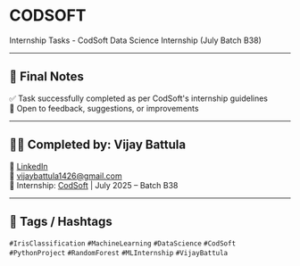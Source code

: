 # CODSOFT
Internship Tasks - CodSoft Data Science Internship (July Batch B38)


---

## 🏁 Final Notes

✅ Task successfully completed as per CodSoft's internship guidelines  
🔁 Open to feedback, suggestions, or improvements

---

## 🙋‍♂️ Completed by: **Vijay Battula**

🔗 [LinkedIn](https://www.linkedin.com/in/vijay-battula-29a131336)  
📧 vijaybattula1426@gmail.com  
🎯 Internship: [CodSoft](https://www.codsoft.in/) | July 2025 – Batch B38

---

## 🔖 Tags / Hashtags

`#IrisClassification` `#MachineLearning` `#DataScience` `#CodSoft`  
`#PythonProject` `#RandomForest` `#MLInternship` `#VijayBattula`


